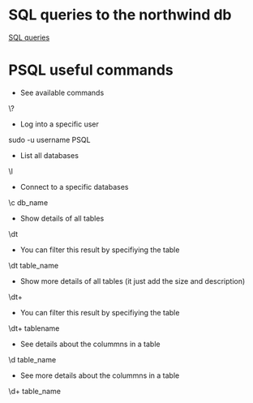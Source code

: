 # SQL queries to the northwind db

[SQL queries](https://github.com/noevazz/sql_northwind/blob/master/learning_sql.sql)

# PSQL useful commands

- See available commands

\\?

- Log into a specific user

sudo -u username PSQL

- List all databases

\\l

- Connect to a specific databases

\\c db_name

- Show details of all tables

\\dt

- You can filter this result by specifiying the table

\\dt table_name

- Show more details of all tables (it just add the size and description)

\\dt+

- You can filter this result by specifiying the table

\\dt+ tablename

- See details about the colummns in a table

\\d table_name

- See more details about the colummns in a table

\\d+ table_name
